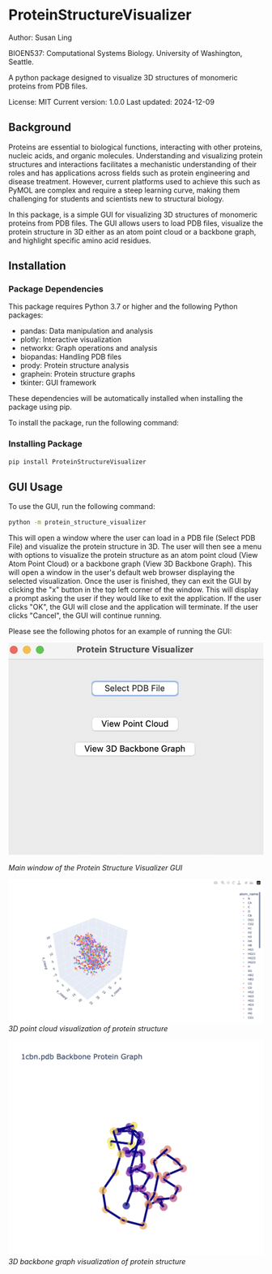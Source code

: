 # ProteinStructureVisualizer

Author: Susan Ling

BIOEN537: Computational Systems Biology. University of Washington, Seattle. 

A python package designed to visualize 3D structures of monomeric proteins from PDB files. 

License: MIT
Current version: 1.0.0
Last updated: 2024-12-09

## Background 

Proteins are essential to biological functions, interacting with other proteins, nucleic acids, and organic molecules. Understanding and visualizing protein structures and interactions facilitates a mechanistic understanding of their roles and has applications across fields such as protein engineering and disease treatment. However, current platforms used to achieve this such as PyMOL are complex and require a steep learning curve, making them challenging for students and scientists new to structural biology.

In this package, is a simple GUI for visualizing 3D structures of monomeric proteins from PDB files. The GUI allows users to load PDB files, visualize the protein structure in 3D either as an atom point cloud or a backbone graph, and highlight specific amino acid residues. 

## Installation

### Package Dependencies

This package requires Python 3.7 or higher and the following Python packages:

- pandas: Data manipulation and analysis
- plotly: Interactive visualization
- networkx: Graph operations and analysis  
- biopandas: Handling PDB files
- prody: Protein structure analysis
- graphein: Protein structure graphs
- tkinter: GUI framework

These dependencies will be automatically installed when installing the package using pip.

To install the package, run the following command:

### Installing Package
```bash
pip install ProteinStructureVisualizer
```

## GUI Usage

To use the GUI, run the following command:

```bash
python -m protein_structure_visualizer
```

This will open a window where the user can load in a PDB file (Select PDB File) and visualize the protein structure in 3D. The user will then see a menu with options to visualize the protein structure as an atom point cloud (View Atom Point Cloud) or a backbone graph (View 3D Backbone Graph). This will open a window in the user's default web browser displaying the selected visualization. Once the user is finished, they can exit the GUI by clicking the "x" button in the top left corner of the window. This will display a prompt asking the user if they would like to exit the application. If the user clicks "OK", the GUI will close and the application will terminate. If the user clicks "Cancel", the GUI will continue running. 

Please see the following photos for an example of running the GUI:

![GUI Main Window](docs/gui_main.png)

*Main window of the Protein Structure Visualizer GUI*

![Point Cloud Visualization](docs/point_cloud.png)
*3D point cloud visualization of protein structure*

![Backbone Graph](docs/backbone_graph.png)
*3D backbone graph visualization of protein structure*

